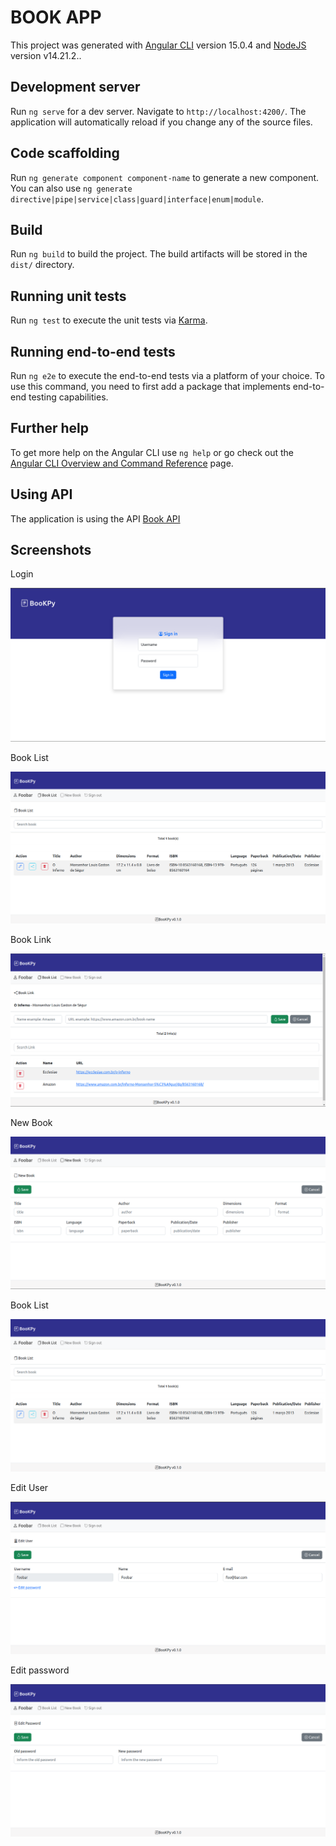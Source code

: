 # BOOK APP

This project was generated with [Angular CLI](https://github.com/angular/angular-cli) version 15.0.4 and [NodeJS](https://nodejs.org/pt-br/blog/release/v14.21.2) version v14.21.2..

## Development server

Run `ng serve` for a dev server. Navigate to `http://localhost:4200/`. The application will automatically reload if you change any of the source files.

## Code scaffolding

Run `ng generate component component-name` to generate a new component. You can also use `ng generate directive|pipe|service|class|guard|interface|enum|module`.

## Build

Run `ng build` to build the project. The build artifacts will be stored in the `dist/` directory.

## Running unit tests

Run `ng test` to execute the unit tests via [Karma](https://karma-runner.github.io).

## Running end-to-end tests

Run `ng e2e` to execute the end-to-end tests via a platform of your choice. To use this command, you need to first add a package that implements end-to-end testing capabilities.

## Further help

To get more help on the Angular CLI use `ng help` or go check out the [Angular CLI Overview and Command Reference](https://angular.io/cli) page.


## Using API

The application is using the API [Book API](https://github.com/tiagoriego/book-api)

## Screenshots

Login

![Alt text](/screenshots/login.png "Form Login")

Book List

![Alt text](/screenshots/book_list.png "Form Book List")

Book Link

![Alt text](/screenshots/book_link.png "Form Book Link")

New Book

![Alt text](/screenshots/new_book.png "Form New Book")

Book List

![Alt text](/screenshots/book_list.png "Form Book List")

Edit User

![Alt text](/screenshots/user.png "Form User")

Edit password

![Alt text](/screenshots/password.png "Form Password")
